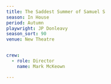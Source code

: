 ```yaml
---
title: The Saddest Summer of Samuel S
season: In House
period: Autumn
playwright: JP Donleavy
season_sort: 90
venue: New Theatre


crew:
  - role: Director
    name: Mark McKeown

---
```


